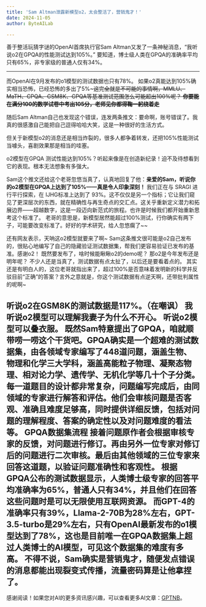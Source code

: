 ```yaml
---
title: 'Sam Altman泄露新模型o2，太会整活了，营销鬼才！'
date: 2024-11-05
author: ByteAILab

---
```


善于整活玩猜字谜的OpenAI首席执行官Sam Altman又发了一条神秘消息，“我听说o2在GPQA的性能测试达到105%。”
要知道，博士级人类在GPQA的准确率平均只有65%，非专家级的普通人仅有34%。

---
而OpenAI在9月发布的o1模型的测试数据也只有78%。
如果o2真能达到105%确实相当恐怖，已经恐怖的多出了5%~~~这完全就是不可能的事情啊，MMLU、MaTH、CPQA、GSM8K、GPQA等基准测试范围怎么可能超出100%呢？
**你要能在满分100的数学试卷中考出105分，老师见你都得鞠一躬绕着走**~~

随后Sam Altman自己也发现这个错误，连发两条推文：要命啊，账号错误了。我真的很感激自己能把自己逗得哈哈大笑，这是一种很好的生活方式。

但关于新模型o2的消息还是相当炸裂的，很多人都争着转发，还把105%性能测试当噱头，喜剧效果那是相当的哇塞。

o2模型在GPQA 测试性能达到105%？听起来像是在创造新纪录！迫不及待想看到它的表现。根本无法想象有多强大。

Sam这个推文还给这个老哥忽悠当真了，认真地回复了他：**亲爱的Sam，听说你的o2模型在GPQA上达到了105%——真是令人印象深刻！**
我们正在与 SRAGI 进行平行探索，在 IJHG标准上达到了 93%。这不仅仅是另一个指标；它让我们窥见了更深层次的东西，就在精确性与再生奇点的交汇点。这关乎重新定义潜力和拓展边界——超越数字，这是一段迈向新范式的旅程。也许是时候我们都开始重新思考这个标准了。
老哥的意思是，新模型居然能超过100%测试，行你确实有两下子，可能要改变标准了。好好的学术研究，给人忽悠瘸了~~

还有网友表示，天呐这o2模型就要来了啊~
Sam这条推文很可能是o2自己发布的，很贴心地编写了自己的隐藏验证测试数据集，帮我们更容易验证已发布的基准。感谢o2！
既然要发布了，啥时候能瞅瞅o2的demo呢？
那o2是今年发布还是明年呢？
不少人还是当真了，测试数据有点太扯了，以后还是要看着点的。
其实还是有明白人的，这位老哥就指出来了，超过100%是否意味着发明新的科学并反驳目前“正确”的答案？言外之意就是，你这个测试数据有点逆天啊，还带批判属性的呢啊~

听说o2在GSM8K的测试数据是117%。（在嘲讽）
我听说o2模型可以理解我妻子为什么不开心。
听说o2模型可以叠衣服。
既然Sam特意提出了GPQA，咱就顺带唠一唠这个干货吧。**GPQA确实是一个超难的测试数据集，由各领域专家编写了448道问题，涵盖生物、物理和化学三大学科**，涵盖高能粒子物理、凝聚态物理、相对论力学、遗传学、无机化学等几十个子分类。
每一道题目的设计都非常复杂，问题编写完成后，由同领域的专家进行解答和评估。他们会审核问题是否客观、准确且难度足够高，同时提供详细反馈，包括对问题的理解程度、答案的确定性以及对问题难度的看法等。
**GPQA数据集流程**
接着问题原作者会根据审核专家的反馈，对问题进行修订。再由另外一位专家对修订后的问题进行二次审核。最后由其他领域的三位专家来回答这道题，以验证问题准确性和客观性。
根据GPQA公布的测试数据显示，人类博士级专家的回答平均准确率为65%，普通人只有34%，并且他们在回答这些问题时是可以无限使用互联网资源。
而GPT-4的准确率只有39%，Llama-2-70B为28%左右，GPT-3.5-turbo是29%左右，**只有OpenAI最新发布的o1模型达到了78%，这也是目前唯一在GPQA数据集上超过人类博士的AI模型**，可见这个数据集的难度有多高。
不得不说，Sam确实是营销鬼才，随便发点错误的消息都能出现裂变式传播，流量密码算是让他拿捏了。
---
感谢阅读！如果您对AI的更多资讯感兴趣，可以查看更多AI文章：[GPTNB](https://gptnb.com)。